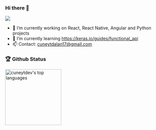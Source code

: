 ### Hi there 👋

![](https://komarev.com/ghpvc/?username=cuneytdev&color=brightgreen&style=flat-square)

- 🔭 I’m currently working on React, React Native, Angular and Python projects
- 🌱 I’m currently learning https://keras.io/guides/functional_api
- 📫 Contact: cuneytdalan17@gmail.com

<!--
**cuneytdev/cuneytdev** is a ✨ _special_ ✨ repository because its `README.md` (this file) appears on your GitHub profile.

Here are some ideas to get you started:

- 👯 I’m looking to collaborate on ... 
- 🤔 I’m looking for help with ...
- 😄 Pronouns: ...
- ⚡ Fun fact: ...
-->

### 🏆 Github Status
<a href="https://github.com/cuneytdev" target="__blank">
  <img height="180rem" src="https://github-readme-stats.vercel.app/api/top-langs/?username=cuneytdev&layout=compact&theme=react" alt="cuneytdev's top languages" />
</a>

